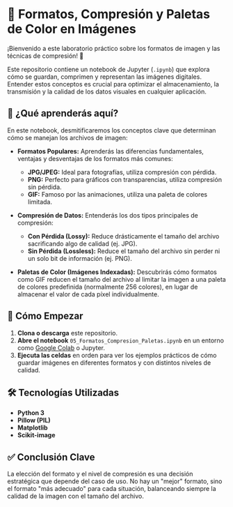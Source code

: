# 💾 Formatos, Compresión y Paletas de Color en Imágenes

¡Bienvenido a este laboratorio práctico sobre los formatos de imagen y las técnicas de compresión! 🚀

Este repositorio contiene un notebook de Jupyter (`.ipynb`) que explora cómo se guardan, comprimen y representan las imágenes digitales. Entender estos conceptos es crucial para optimizar el almacenamiento, la transmisión y la calidad de los datos visuales en cualquier aplicación.

## 🧠 ¿Qué aprenderás aquí?

En este notebook, desmitificaremos los conceptos clave que determinan cómo se manejan los archivos de imagen:

* **Formatos Populares:** Aprenderás las diferencias fundamentales, ventajas y desventajas de los formatos más comunes:
    * **JPG/JPEG:** Ideal para fotografías, utiliza compresión con pérdida.
    * **PNG:** Perfecto para gráficos con transparencias, utiliza compresión sin pérdida.
    * **GIF:** Famoso por las animaciones, utiliza una paleta de colores limitada.

* **Compresión de Datos:** Entenderás los dos tipos principales de compresión:
    * **Con Pérdida (Lossy):** Reduce drásticamente el tamaño del archivo sacrificando algo de calidad (ej. JPG).
    * **Sin Pérdida (Lossless):** Reduce el tamaño del archivo sin perder ni un solo bit de información (ej. PNG).

* **Paletas de Color (Imágenes Indexadas):** Descubrirás cómo formatos como GIF reducen el tamaño del archivo al limitar la imagen a una paleta de colores predefinida (normalmente 256 colores), en lugar de almacenar el valor de cada píxel individualmente.

## 🚀 Cómo Empezar

1.  **Clona o descarga** este repositorio.
2.  **Abre el notebook** `05_Formatos_Compresion_Paletas.ipynb` en un entorno como [Google Colab](https://colab.research.google.com/) o Jupyter.
3.  **Ejecuta las celdas** en orden para ver los ejemplos prácticos de cómo guardar imágenes en diferentes formatos y con distintos niveles de calidad.

## 🛠️ Tecnologías Utilizadas

* **Python 3**
* **Pillow (PIL)**
* **Matplotlib**
* **Scikit-image**

## ✅ Conclusión Clave

La elección del formato y el nivel de compresión es una decisión estratégica que depende del caso de uso. No hay un "mejor" formato, sino el formato "más adecuado" para cada situación, balanceando siempre la calidad de la imagen con el tamaño del archivo.